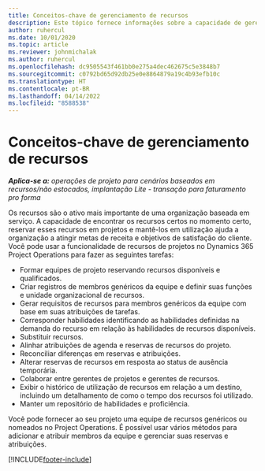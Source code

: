 ```yaml
---
title: Conceitos-chave de gerenciamento de recursos
description: Este tópico fornece informações sobre a capacidade de gerenciamento de recursos no Microsoft Dynamics Project Operations.
author: ruhercul
ms.date: 10/01/2020
ms.topic: article
ms.reviewer: johnmichalak
ms.author: ruhercul
ms.openlocfilehash: dc9505543f461bb0e275a4dec462675c5e3848b7
ms.sourcegitcommit: c0792bd65d92db25e0e8864879a19c4b93efb10c
ms.translationtype: HT
ms.contentlocale: pt-BR
ms.lasthandoff: 04/14/2022
ms.locfileid: "8588538"
---
```

# <a name="resource-management-key-concepts"></a>Conceitos-chave de gerenciamento de recursos

_**Aplica-se a:** operações de projeto para cenários baseados em recursos/não estocados, implantação Lite - transação para faturamento pro forma_

Os recursos são o ativo mais importante de uma organização baseada em serviço. A capacidade de encontrar os recursos certos no momento certo, reservar esses recursos em projetos e mantê-los em utilização ajuda a organização a atingir metas de receita e objetivos de satisfação do cliente. Você pode usar a funcionalidade de recursos de projetos no Dynamics 365 Project Operations para fazer as seguintes tarefas:

- Formar equipes de projeto reservando recursos disponíveis e qualificados.
- Criar registros de membros genéricos da equipe e definir suas funções e unidade organizacional de recursos.
- Gerar requisitos de recursos para membros genéricos da equipe com base em suas atribuições de tarefas.
- Corresponder habilidades identificando as habilidades definidas na demanda do recurso em relação às habilidades de recursos disponíveis.
- Substituir recursos.
- Alinhar atribuições de agenda e reservas de recursos do projeto.
- Reconciliar diferenças em reservas e atribuições.
- Alterar reservas de recursos em resposta ao status de ausência temporária.
- Colaborar entre gerentes de projetos e gerentes de recursos.
- Exibir o histórico de utilização de recursos em relação a um destino, incluindo um detalhamento de como o tempo dos recursos foi utilizado.
- Manter um repositório de habilidades e proficiência.


Você pode fornecer ao seu projeto uma equipe de recursos genéricos ou nomeados no Project Operations. É possível usar vários métodos para adicionar e atribuir membros da equipe e gerenciar suas reservas e atribuições. 


[!INCLUDE[footer-include](../includes/footer-banner.md)]
